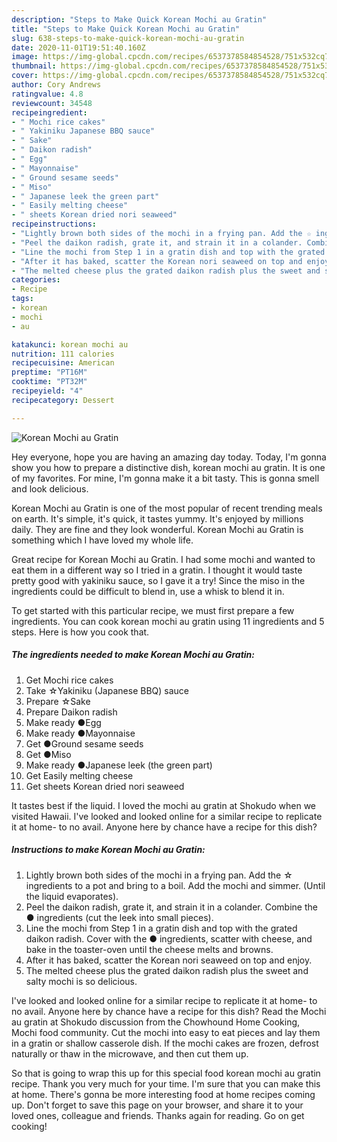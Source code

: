 ```yaml
---
description: "Steps to Make Quick Korean Mochi au Gratin"
title: "Steps to Make Quick Korean Mochi au Gratin"
slug: 638-steps-to-make-quick-korean-mochi-au-gratin
date: 2020-11-01T19:51:40.160Z
image: https://img-global.cpcdn.com/recipes/6537378584854528/751x532cq70/korean-mochi-au-gratin-recipe-main-photo.jpg
thumbnail: https://img-global.cpcdn.com/recipes/6537378584854528/751x532cq70/korean-mochi-au-gratin-recipe-main-photo.jpg
cover: https://img-global.cpcdn.com/recipes/6537378584854528/751x532cq70/korean-mochi-au-gratin-recipe-main-photo.jpg
author: Cory Andrews
ratingvalue: 4.8
reviewcount: 34548
recipeingredient:
- " Mochi rice cakes"
- " Yakiniku Japanese BBQ sauce"
- " Sake"
- " Daikon radish"
- " Egg"
- " Mayonnaise"
- " Ground sesame seeds"
- " Miso"
- " Japanese leek the green part"
- " Easily melting cheese"
- " sheets Korean dried nori seaweed"
recipeinstructions:
- "Lightly brown both sides of the mochi in a frying pan. Add the ☆ ingredients to a pot and bring to a boil. Add the mochi and simmer. (Until the liquid evaporates)."
- "Peel the daikon radish, grate it, and strain it in a colander. Combine the ● ingredients (cut the leek into small pieces)."
- "Line the mochi from Step 1 in a gratin dish and top with the grated daikon radish. Cover with the  ● ingredients, scatter with cheese, and bake in the toaster-oven until the cheese melts and browns."
- "After it has baked, scatter the Korean nori seaweed on top and enjoy."
- "The melted cheese plus the grated daikon radish plus the sweet and salty mochi is so delicious."
categories:
- Recipe
tags:
- korean
- mochi
- au

katakunci: korean mochi au 
nutrition: 111 calories
recipecuisine: American
preptime: "PT16M"
cooktime: "PT32M"
recipeyield: "4"
recipecategory: Dessert

---
```



![Korean Mochi au Gratin](https://img-global.cpcdn.com/recipes/6537378584854528/751x532cq70/korean-mochi-au-gratin-recipe-main-photo.jpg)

Hey everyone, hope you are having an amazing day today. Today, I'm gonna show you how to prepare a distinctive dish, korean mochi au gratin. It is one of my favorites. For mine, I'm gonna make it a bit tasty. This is gonna smell and look delicious.

Korean Mochi au Gratin is one of the most popular of recent trending meals on earth. It's simple, it's quick, it tastes yummy. It's enjoyed by millions daily. They are fine and they look wonderful. Korean Mochi au Gratin is something which I have loved my whole life.

Great recipe for Korean Mochi au Gratin. I had some mochi and wanted to eat them in a different way so I tried in a gratin. I thought it would taste pretty good with yakiniku sauce, so I gave it a try! Since the miso in the ingredients could be difficult to blend in, use a whisk to blend it in.


To get started with this particular recipe, we must first prepare a few ingredients. You can cook korean mochi au gratin using 11 ingredients and 5 steps. Here is how you cook that.

<!--inarticleads1-->

##### The ingredients needed to make Korean Mochi au Gratin:

1. Get  Mochi rice cakes
1. Take  ☆Yakiniku (Japanese BBQ) sauce
1. Prepare  ☆Sake
1. Prepare  Daikon radish
1. Make ready  ●Egg
1. Make ready  ●Mayonnaise
1. Get  ●Ground sesame seeds
1. Get  ●Miso
1. Make ready  ●Japanese leek (the green part)
1. Get  Easily melting cheese
1. Get  sheets Korean dried nori seaweed


It tastes best if the liquid. I loved the mochi au gratin at Shokudo when we visited Hawaii. I&#39;ve looked and looked online for a similar recipe to replicate it at home- to no avail. Anyone here by chance have a recipe for this dish? 

<!--inarticleads2-->

##### Instructions to make Korean Mochi au Gratin:

1. Lightly brown both sides of the mochi in a frying pan. Add the ☆ ingredients to a pot and bring to a boil. Add the mochi and simmer. (Until the liquid evaporates).
1. Peel the daikon radish, grate it, and strain it in a colander. Combine the ● ingredients (cut the leek into small pieces).
1. Line the mochi from Step 1 in a gratin dish and top with the grated daikon radish. Cover with the  ● ingredients, scatter with cheese, and bake in the toaster-oven until the cheese melts and browns.
1. After it has baked, scatter the Korean nori seaweed on top and enjoy.
1. The melted cheese plus the grated daikon radish plus the sweet and salty mochi is so delicious.


I&#39;ve looked and looked online for a similar recipe to replicate it at home- to no avail. Anyone here by chance have a recipe for this dish? Read the Mochi au gratin at Shokudo discussion from the Chowhound Home Cooking, Mochi food community. Cut the mochi into easy to eat pieces and lay them in a gratin or shallow casserole dish. If the mochi cakes are frozen, defrost naturally or thaw in the microwave, and then cut them up. 

So that is going to wrap this up for this special food korean mochi au gratin recipe. Thank you very much for your time. I'm sure that you can make this at home. There's gonna be more interesting food at home recipes coming up. Don't forget to save this page on your browser, and share it to your loved ones, colleague and friends. Thanks again for reading. Go on get cooking!
